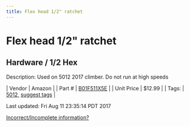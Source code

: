 ```yaml
---
title: Flex head 1/2" ratchet
---
```


# Flex head 1/2" ratchet
## Hardware / 1/2 Hex
Description: 	Used on 5012 2017 climber. Do not run at high speeds 

| Vendor | Amazon | 
| Part # | [B01F511X5E](https://www.amazon.com/gp/product/B01F511X5E/ref=oh_aui_detailpage_o03_s02?ie=UTF8&psc=1) | 
| Unit Price | $12.99 | 
| Tags: | [5012](https://jgermita.github.io/frc-parts/search/?q=5012), [suggest tags](https://docs.google.com/forms/d/e/1FAIpQLSeWyY8v3RgOty-MyWmh9U0iivNYN_molChYyS-0U-o-kOAv_g/viewform) | 

Last updated: Fri Aug 11 23:35:14 PDT 2017

 [Incorrect/Incomplete information?](https://docs.google.com/forms/d/e/1FAIpQLSeWyY8v3RgOty-MyWmh9U0iivNYN_molChYyS-0U-o-kOAv_g/viewform)